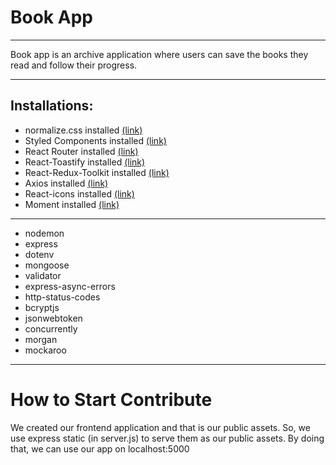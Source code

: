 # Book App

---

Book app is an archive application where users can save the books they read and follow their progress.

---

## Installations:
  - normalize.css installed [(link)](https://necolas.github.io/normalize.css/)
  - Styled Components installed [(link)](https://styled-components.com/docs)
  - React Router installed [(link)](https://reactrouter.com/docs/en/v6)
  - React-Toastify installed [(link)](https://www.npmjs.com/package/react-toastify)
  - React-Redux-Toolkit installed [(link)](https://redux-toolkit.js.org/introduction/getting-started)
  - Axios installed [(link)](https://github.com/axios/axios)
  - React-icons installed [(link)](https://react-icons.github.io/react-icons/)
  - Moment installed [(link)](https://momentjs.com/)
  ---
  - nodemon
  - express
  - dotenv
  - mongoose
  - validator
  - express-async-errors
  - http-status-codes
  - bcryptjs
  - jsonwebtoken
  - concurrently
  - morgan
  - mockaroo

---

# How to Start Contribute

We created our frontend application and that is our public assets. So, we use express static (in server.js) to serve them as our public assets. 
By doing that, we can use our app on localhost:5000

